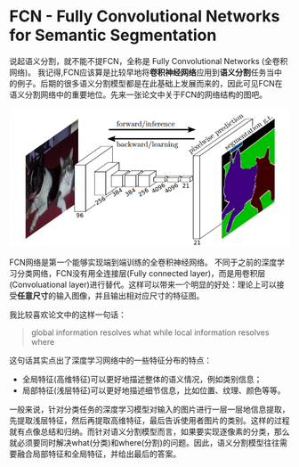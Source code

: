 # FCN - Fully Convolutional Networks for Semantic Segmentation

说起语义分割，就不能不提FCN，全称是 Fully Convolutional Networks (全卷积网络)。 我记得,FCN应该算是比较早地将**卷积神经网络**应用到**语义分割**任务当中的例子。后期的很多语义分割模型都是在此基础上发展而来的，因此可见FCN在语义分割网络中的重要地位。先来一张论文中关于FCN的网络结构的图吧。

![FCN_Struct](../../img/Semantic_Segmentation/FCN_Structure.png)

FCN网络是第一个能够实现端到端训练的全卷积神经网络。
不同于之前的深度学习分类网络，FCN没有用全连接层(Fully connected layer)，而是用卷积层(Convoluational layer)进行替代。这样可以带来一个明显的好处：理论上可以接受**任意尺寸**的输入图像，并且输出相对应尺寸的特征图。

我比较喜欢论文中的这样一句话：

> global information resolves what while local information resolves where

这句话其实点出了深度学习网络中的一些特征分布的特点：

* 全局特征(高维特征)可以更好地描述整体的语义情况，例如类别信息；
* 局部特征(浅层特征)可以更好地描述细节信息，比如位置、纹理、颜色等等。

一般来说，针对分类任务的深度学习模型对输入的图片进行一层一层地信息提取，先提取浅层特征，然后再提取高维特征，最后告诉使用者图片的类别。这样的过程就有点像总结和归纳。而针对语义分割模型而言，如果要实现逐像素的分类，那么就必须要同时解决what(分类)和where(分割)的问题。因此，语义分割模型往往需要融合局部特征和全局特征，并给出最后的答案。